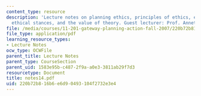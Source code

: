 ```yaml
---
content_type: resource
description: 'Lecture notes on planning ethics, principles of ethics, examples of
  ethical stances, and the value of theory. Guest lecturer: Prof. Annette Kim.'
file: /media/courses/11-201-gateway-planning-action-fall-2007/220b72b816b6e6d90493104f2732e3e4_notes14.pdf
file_type: application/pdf
learning_resource_types:
- Lecture Notes
ocw_type: OCWFile
parent_title: Lecture Notes
parent_type: CourseSection
parent_uid: 1583e95b-c487-2f9a-a0e3-3811ab29f7d3
resourcetype: Document
title: notes14.pdf
uid: 220b72b8-16b6-e6d9-0493-104f2732e3e4
---
```

